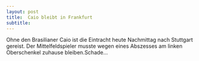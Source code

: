 ```yaml
---
layout: post
title:  Caio bleibt in Frankfurt
subtitle:  
---
```


Ohne den Brasilianer Caio ist die Eintracht heute Nachmittag nach Stuttgart gereist. Der Mittelfeldspieler musste wegen eines Abszesses am linken Oberschenkel zuhause bleiben.Schade...


